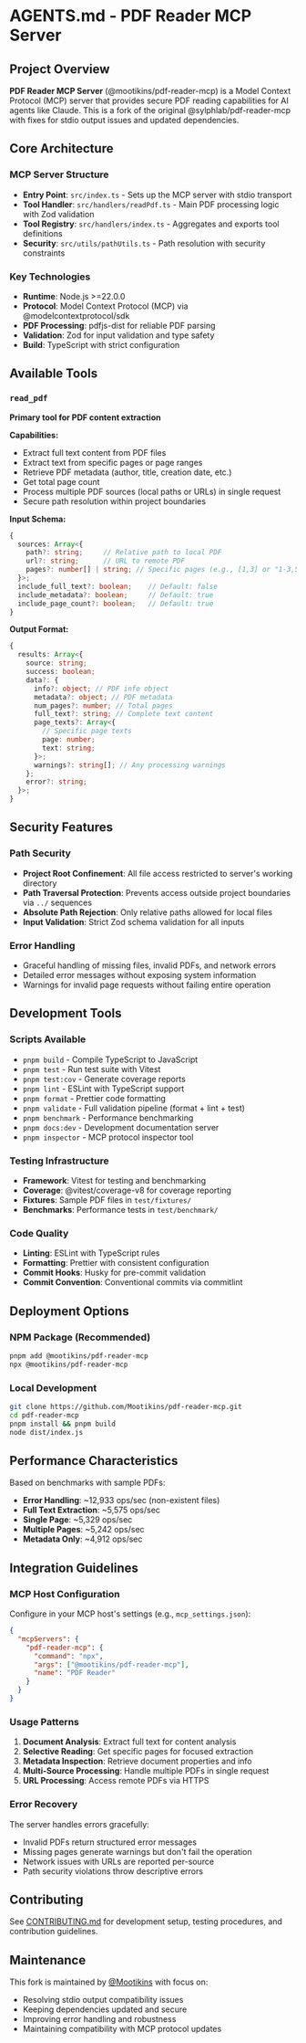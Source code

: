 # AGENTS.md - PDF Reader MCP Server

## Project Overview

**PDF Reader MCP Server** (@mootikins/pdf-reader-mcp) is a Model Context Protocol (MCP) server that provides secure PDF reading capabilities for AI agents like Claude. This is a fork of the original @sylphlab/pdf-reader-mcp with fixes for stdio output issues and updated dependencies.

## Core Architecture

### MCP Server Structure

- **Entry Point**: `src/index.ts` - Sets up the MCP server with stdio transport
- **Tool Handler**: `src/handlers/readPdf.ts` - Main PDF processing logic with Zod validation
- **Tool Registry**: `src/handlers/index.ts` - Aggregates and exports tool definitions
- **Security**: `src/utils/pathUtils.ts` - Path resolution with security constraints

### Key Technologies

- **Runtime**: Node.js >=22.0.0
- **Protocol**: Model Context Protocol (MCP) via @modelcontextprotocol/sdk
- **PDF Processing**: pdfjs-dist for reliable PDF parsing
- **Validation**: Zod for input validation and type safety
- **Build**: TypeScript with strict configuration

## Available Tools

### `read_pdf`

**Primary tool for PDF content extraction**

**Capabilities:**

- Extract full text content from PDF files
- Extract text from specific pages or page ranges
- Retrieve PDF metadata (author, title, creation date, etc.)
- Get total page count
- Process multiple PDF sources (local paths or URLs) in single request
- Secure path resolution within project boundaries

**Input Schema:**

```typescript
{
  sources: Array<{
    path?: string;     // Relative path to local PDF
    url?: string;      // URL to remote PDF
    pages?: number[] | string; // Specific pages (e.g., [1,3] or "1-3,5,7-")
  }>;
  include_full_text?: boolean;    // Default: false
  include_metadata?: boolean;     // Default: true
  include_page_count?: boolean;   // Default: true
}
```

**Output Format:**

```typescript
{
  results: Array<{
    source: string;
    success: boolean;
    data?: {
      info?: object; // PDF info object
      metadata?: object; // PDF metadata
      num_pages?: number; // Total pages
      full_text?: string; // Complete text content
      page_texts?: Array<{
        // Specific page texts
        page: number;
        text: string;
      }>;
      warnings?: string[]; // Any processing warnings
    };
    error?: string;
  }>;
}
```

## Security Features

### Path Security

- **Project Root Confinement**: All file access restricted to server's working directory
- **Path Traversal Protection**: Prevents access outside project boundaries via `../` sequences
- **Absolute Path Rejection**: Only relative paths allowed for local files
- **Input Validation**: Strict Zod schema validation for all inputs

### Error Handling

- Graceful handling of missing files, invalid PDFs, and network errors
- Detailed error messages without exposing system information
- Warnings for invalid page requests without failing entire operation

## Development Tools

### Scripts Available

- `pnpm build` - Compile TypeScript to JavaScript
- `pnpm test` - Run test suite with Vitest
- `pnpm test:cov` - Generate coverage reports
- `pnpm lint` - ESLint with TypeScript support
- `pnpm format` - Prettier code formatting
- `pnpm validate` - Full validation pipeline (format + lint + test)
- `pnpm benchmark` - Performance benchmarking
- `pnpm docs:dev` - Development documentation server
- `pnpm inspector` - MCP protocol inspector tool

### Testing Infrastructure

- **Framework**: Vitest for testing and benchmarking
- **Coverage**: @vitest/coverage-v8 for coverage reporting
- **Fixtures**: Sample PDF files in `test/fixtures/`
- **Benchmarks**: Performance tests in `test/benchmark/`

### Code Quality

- **Linting**: ESLint with TypeScript rules
- **Formatting**: Prettier with consistent configuration
- **Commit Hooks**: Husky for pre-commit validation
- **Commit Convention**: Conventional commits via commitlint

## Deployment Options

### NPM Package (Recommended)

```bash
pnpm add @mootikins/pdf-reader-mcp
npx @mootikins/pdf-reader-mcp
```

### Local Development

```bash
git clone https://github.com/Mootikins/pdf-reader-mcp.git
cd pdf-reader-mcp
pnpm install && pnpm build
node dist/index.js
```

## Performance Characteristics

Based on benchmarks with sample PDFs:

- **Error Handling**: ~12,933 ops/sec (non-existent files)
- **Full Text Extraction**: ~5,575 ops/sec
- **Single Page**: ~5,329 ops/sec
- **Multiple Pages**: ~5,242 ops/sec
- **Metadata Only**: ~4,912 ops/sec

## Integration Guidelines

### MCP Host Configuration

Configure in your MCP host's settings (e.g., `mcp_settings.json`):

```json
{
  "mcpServers": {
    "pdf-reader-mcp": {
      "command": "npx",
      "args": ["@mootikins/pdf-reader-mcp"],
      "name": "PDF Reader"
    }
  }
}
```

### Usage Patterns

1. **Document Analysis**: Extract full text for content analysis
2. **Selective Reading**: Get specific pages for focused extraction
3. **Metadata Inspection**: Retrieve document properties and info
4. **Multi-Source Processing**: Handle multiple PDFs in single request
5. **URL Processing**: Access remote PDFs via HTTPS

### Error Recovery

The server handles errors gracefully:

- Invalid PDFs return structured error messages
- Missing pages generate warnings but don't fail the operation
- Network issues with URLs are reported per-source
- Path security violations throw descriptive errors

## Contributing

See [CONTRIBUTING.md](./CONTRIBUTING.md) for development setup, testing procedures, and contribution guidelines.

## Maintenance

This fork is maintained by [@Mootikins](https://github.com/Mootikins) with focus on:

- Resolving stdio output compatibility issues
- Keeping dependencies updated and secure
- Improving error handling and robustness
- Maintaining compatibility with MCP protocol updates
